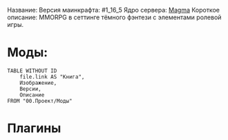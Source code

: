 Название:
Версия маинкрафта: #1_16_5 
Ядро сервера: [Magma](https://github.com/magmamaintained/Magma-1.20.1?tab=readme-ov-file)
Короткое описание: MMORPG в сеттинге тёмного фэнтези с элементами ролевой игры. 
# Моды:
```dataview
TABLE WITHOUT ID 
	file.link AS "Книга",
	Изображение,
	Версии,
	Описание
FROM "00.Проект/Моды"
```
# Плагины
